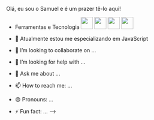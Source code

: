 Olá, eu sou o Samuel e é um prazer tê-lo aqui!

- Ferramentas e Tecnologia 
            <img height:="32px" width="32px" src="https://cdn.jsdelivr.net/gh/devicons/devicon/icons/javascript/javascript-original.svg"/> 
            <img height:="32px" width="32px" src="https://cdn.jsdelivr.net/gh/devicons/devicon/icons/html5/html5-original.svg" /> 
            <img height:="32px" width="32px" src="https://cdn.jsdelivr.net/gh/devicons/devicon/icons/css3/css3-original.svg" /> 
            <img height:="32px" width="32px" src="https://cdn.jsdelivr.net/gh/devicons/devicon/icons/react/react-original.svg" />
          
          
            
          

    
          


- 🌱 Atualmente estou me especializando em JavaScript
- 👯 I’m looking to collaborate on ...
- 🤔 I’m looking for help with ...
- 💬 Ask me about ...
- 📫 How to reach me: ...
- 😄 Pronouns: ...
- ⚡ Fun fact: ...
-->
